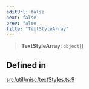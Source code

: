 ```yaml
---
editUrl: false
next: false
prev: false
title: "TextStyleArray"
---
```


> **TextStyleArray**: `object`[]

## Defined in

[src/util/misc/textStyles.ts:9](https://github.com/fabricjs/fabric.js/blob/8748628df7e9de00ba77413bfc3ad9e9fe9d4f30/src/util/misc/textStyles.ts#L9)
